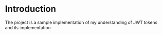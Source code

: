 # Introduction
The project is a sample implementation of my understanding of JWT tokens and its implementation 

